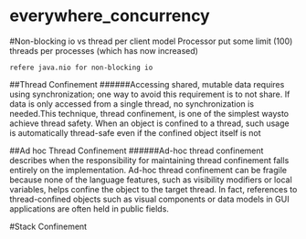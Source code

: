 # everywhere_concurrency

#Non-blocking io vs thread per client model
    Processor put some limit (100) threads per 
    processes (which has now increased)
    
    refere java.nio for non-blocking io
    


##Thread Confinement
######Accessing shared, mutable data requires using synchronization; one way to avoid this requirement is to not share. If data is  only accessed from a single thread, no synchronization is needed.This technique, thread confinement, is one of the simplest waysto achieve thread safety. When an object is confined to a thread, such usage is automatically thread-safe even if the confined object itself is not
 
##Ad hoc Thread Confinement
######Ad-hoc thread confinement describes when the responsibility for maintaining thread confinement falls entirely on the implementation. Ad-hoc thread confinement can be fragile because none of the language features, such as visibility modifiers or local variables, helps confine the object to the target thread. In fact, references to thread-confined objects such as visual components or data models in GUI applications are often held in public fields.

#Stack Confinement
####